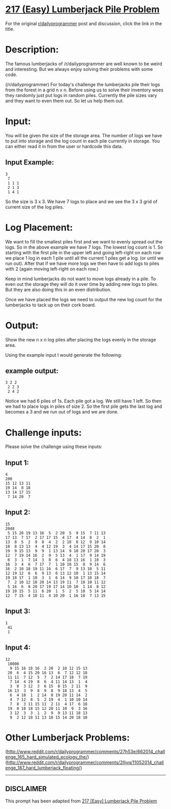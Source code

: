 # [217 (Easy) Lumberjack Pile Problem](https://www.reddit.com/r/dailyprogrammer/comments/3840rp/20150601_challenge_217_easy_lumberjack_pile/)

For the original [r/dailyprogrammer](https://www.reddit.com/r/dailyprogrammer/) post and discussion, click the link in the title.

# Description:
The famous lumberjacks of /r/dailyprogrammer are well known to be weird and interesting. But we always enjoy solving their problems with some code.

(/r/dailyprogrammer)
For today's challenge the lumberjacks pile their logs from the forest in a grid n x n. Before using us to solve their inventory woes they randomly just put logs in random piles. Currently the pile sizes vary and they want to even them out. So let us help them out.

# Input:
You will be given the size of the storage area. The number of logs we have to put into storage and the log count in each pile currently in storage. You can either read it in from the user or hardcode this data.

## Input Example:

```
3
 7
 1 1 1
 2 1 3
 1 4 1
```
So the size is 3 x 3. We have 7 logs to place and we see the 3 x 3 grid of current size of the log piles.

# Log Placement:
We want to fill the smallest piles first and we want to evenly spread out the logs. So in the above example we have 7 logs. The lowest log count is 1. So starting with the first pile in the upper left
and going left-right on each row we place 1 log in each 1 pile until all the current 1 piles get a log. (or until we run out). After that if we have more logs we then have to add logs to piles with 2 (again moving left-right on each row.)

Keep in mind lumberjacks do not want to move logs already in a pile. To even out the storage they will do it over time by adding new logs to piles. But they are also doing this in an even distribution.

Once we have placed the logs we need to output the new log count for the lumberjacks to tack up on their cork board.

# Output:
Show the new n x n log piles after placing the logs evenly in the storage area.

Using the example input I would generate the following:

## example output:

```
3 2 2
 2 2 3
 2 4 2
```
Notice we had 6 piles of 1s. Each pile got a log. We still have 1 left. So then we had to place logs in piles of size 2. So the first pile gets the last log and becomes a 3 and we run out of logs and we are done. 

# Challenge inputs:
Please solve the challenge using these inputs:

## Input 1:

```
4
200
15 12 13 11 
19 14  8 18 
13 14 17 15 
 7 14 20  7
```
## Input 2:

```
15
2048
 5 15 20 19 13 16  5  2 20  5  9 15  7 11 13 
17 13  7 17  2 17 17 15  4 17  4 14  8  2  1 
13  8  5  2  9  8  4  2  2 18  8 12  9 10 14 
18  8 13 13  4  4 12 19  3  4 14 17 15 20  8 
19  9 15 13  9  9  1 13 14  9 10 20 17 20  3 
12  7 19 14 16  2  9  5 13  4  1 17  9 14 19 
 6  3  1  7 14  3  8  6  4 18 13 16  1 10  3 
16  3  4  6  7 17  7  1 10 10 15  8  9 14  6 
16  2 10 18 19 11 16  6 17  7  9 13 10  5 11 
12 19 12  6  6  9 13  6 13 12 10  1 13 15 14 
19 18 17  1 10  3  1  6 14  9 10 17 18 18  7 
 7  2 10 12 10 20 14 13 19 11  7 18 10 11 12 
 5 16  6  8 20 17 19 17 14 10 10  1 14  8 12 
19 10 15  5 11  6 20  1  5  2  5 10  5 14 14 
12  7 15  4 18 11  4 10 20  1 16 18  7 13 15
```
## Input 3:

```
1
 41
 1
```
## Input 4:

```
12
 10000
  9 15 16 18 16  2 20  2 10 12 15 13 
 20  6  4 15 20 16 13  6  7 12 12 18 
 11 11  7 12  5  7  2 14 17 18  7 19 
  7 14  4 19  8  6  4 11 14 13  1  4 
  3  8  3 12  3  6 15  8 15  2 11  9 
 16 13  3  9  8  9  8  9 18 13  4  5 
  6  4 18  1  2 14  8 19 20 11 14  2 
  4  7 12  8  5  2 19  4  1 10 10 14 
  7  8  3 11 15 11  2 11  4 17  6 18 
 19  8 18 18 15 12 20 11 10  9  3 16 
  3 12  3  3  1  2  9  9 13 11 18 13 
  9  2 12 18 11 13 18 15 14 20 18 10
```
# Other Lumberjack Problems:
(http://www.reddit.com/r/dailyprogrammer/comments/27h53e/662014_challenge_165_hard_simulated_ecology_the/)
(http://www.reddit.com/r/dailyprogrammer/comments/2lljyq/11052014_challenge_187_hard_lumberjack_floating/)

----
## **DISCLAIMER**
This prompt has been adapted from [217 [Easy] Lumberjack Pile Problem](https://www.reddit.com/r/dailyprogrammer/comments/3840rp/20150601_challenge_217_easy_lumberjack_pile/
)
